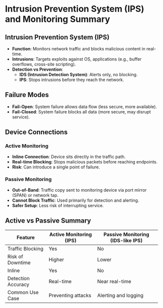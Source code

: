 # Intrusion Prevention System (IPS) and Monitoring Summary

## Intrusion Prevention System (IPS)
- **Function**: Monitors network traffic and blocks malicious content in real-time.
- **Intrusions**: Targets exploits against OS, applications (e.g., buffer overflows, cross-site scripting).
- **Detection vs Prevention**:
  - **IDS (Intrusion Detection System)**: Alerts only, no blocking.
  - **IPS**: Stops intrusions before they reach the network.

## Failure Modes
- **Fail-Open**: System failure allows data flow (less secure, more available).
- **Fail-Closed**: System failure blocks all data (more secure, may disrupt service).

## Device Connections
### Active Monitoring
- **Inline Connection**: Device sits directly in the traffic path.
- **Real-time Blocking**: Stops malicious packets before reaching endpoints.
- **Risk**: Can introduce a single point of failure.

### Passive Monitoring
- **Out-of-Band**: Traffic copy sent to monitoring device via port mirror (SPAN) or network tap.
- **Cannot Block Traffic**: Used primarily for detection and alerting.
- **Safer Setup**: Less risk of interrupting service.

## Active vs Passive Summary
| Feature             | Active Monitoring (IPS)     | Passive Monitoring (IDS-like IPS)     |
|---------------------|-----------------------------|----------------------------------------|
| Traffic Blocking     | Yes                         | No                                     |
| Risk of Downtime     | Higher                      | Lower                                  |
| Inline              | Yes                         | No                                     |
| Detection Accuracy  | Real-time                   | Near real-time                         |
| Common Use Case     | Preventing attacks          | Alerting and logging                   |

